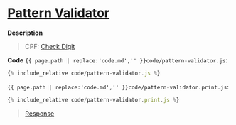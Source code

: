 # [Pattern Validator](code.zip)

**Description**

> CPF: [Check Digit](http://ghiorzi.org/DVnew.htm)

**Code**
`{{ page.path | replace:'code.md','' }}code/pattern-validator.js`:

```js
{% include_relative code/pattern-validator.js %}
```

`{{ page.path | replace:'code.md','' }}code/pattern-validator.print.js`:

```js
{% include_relative code/pattern-validator.print.js %}
```

> [Response](response/pattern-validator.js)
